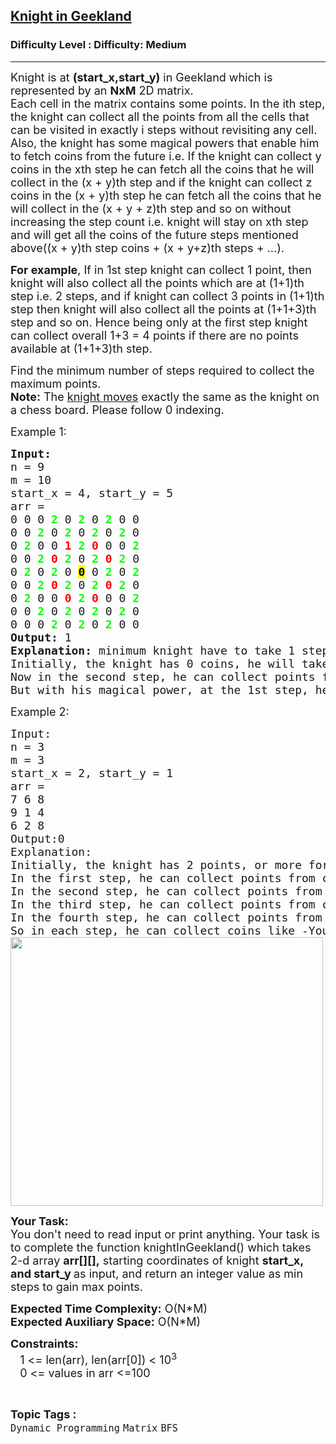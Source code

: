 <h2><a href="https://www.geeksforgeeks.org/problems/knight-in-geekland--170647/1?page=1&category=Matrix&difficulty=Easy,Medium,Hard&status=unsolved,attempted&sortBy=accuracy">Knight in Geekland</a></h2><h3>Difficulty Level : Difficulty: Medium</h3><hr><div class="problems_problem_content__Xm_eO"><p><span style="font-size: 18px;">Knight is at <strong>(start_x,start_y)</strong> in Geekland which is represented by an <strong>NxM</strong> 2D matrix.<br>Each cell in the matrix contains some points. In the ith step, the knight can collect all the points from all the cells that can be visited in exactly i steps without revisiting any cell.<br>Also, the knight has some magical powers that enable him to fetch coins from the future i.e. If the knight can collect y coins in the xth step he can fetch all the coins that he will collect in the (x + y)th step and if the knight can collect z coins in the (x + y)th step he can fetch all the coins that he will collect in the (x + y + z)th step and so on without increasing the step count i.e. knight will stay on xth step and will get all the coins of the future steps mentioned above((x + y)th step coins + (x + y+z)th steps + ...).</span></p>
<p><span style="font-size: 18px;"><strong>For example</strong>, If in 1st step knight can collect 1 point, then knight will also collect all the points which are at (1+1)th step i.e. 2 steps, and if knight can collect 3 points in (1+1)th step then knight will also collect all the points at (1+1+3)th step and so on. Hence being only at the first step knight can collect overall 1+3 = 4 points if there are no points available at (1+1+3)th step.</span></p>
<p><span style="font-size: 18px;">Find the minimum number of steps required to collect the maximum points.<br><strong>Note:</strong> The <a href="https://en.wikipedia.org/wiki/Knight_(chess)#:~:text=Compared%20to%20other%20chess%20pieces,pieces%20to%20reach%20its%20destination.">knight moves</a> exactly the same as the knight on a chess board. Please follow 0 indexing.</span></p>
<p><span style="font-size: 18px;">Example 1:</span></p>
<pre><span style="font-size: 18px;"><strong>Input:</strong>
n = 9
m = 10
start_x = 4, start_y = 5
arr =
0 0 0 <span style="color: #00ff00;"><strong>2</strong></span> 0 <span style="color: #00ff00;"><strong>2</strong></span> 0 <span style="color: #00ff00;"><strong>2</strong></span> 0 0
0 0 <span style="color: #00ff00;"><strong>2</strong></span> 0 <span style="color: #00ff00;"><strong>2</strong></span> 0 <span style="color: #00ff00;"><strong>2</strong></span> 0 <span style="color: #00ff00;"><strong>2</strong></span> 0
0 <span style="color: #00ff00;"><strong>2</strong></span> 0 0 <span style="color: #ff0000;"><strong>1</strong></span> <span style="color: #00ff00;"><strong>2</strong></span> <span style="color: #ff0000;"><strong>0</strong></span> 0 0 <span style="color: #00ff00;"><strong>2</strong></span>
0 0 <span style="color: #00ff00;"><strong>2</strong></span> <span style="color: #ff0000;"><strong>0</strong></span> <span style="color: #00ff00;"><strong>2</strong></span> 0 <span style="color: #00ff00;"><strong>2</strong></span> <span style="color: #ff0000;"><strong>0</strong></span> <span style="color: #00ff00;"><strong>2</strong></span> 0
0 <span style="color: #00ff00;"><strong>2</strong></span> 0 <span style="color: #00ff00;"><strong>2</strong></span> 0 <span style="color: #000000;"><strong><span style="background-color: #ffff00;">0</span></strong></span> 0 <span style="color: #00ff00;"><strong>2</strong></span> 0 <span style="color: #00ff00;"><strong>2</strong></span>
0 0 <span style="color: #00ff00;"><strong>2</strong></span> <span style="color: #ff0000;"><strong>0</strong></span> <span style="color: #00ff00;"><strong>2</strong></span> 0 <span style="color: #00ff00;"><strong>2</strong></span> <span style="color: #ff0000;"><strong>0</strong></span> <span style="color: #00ff00;"><strong>2</strong></span> 0
0 <span style="color: #00ff00;"><strong>2</strong></span> 0 0 <span style="color: #ff0000;"><strong>0</strong></span> <span style="color: #00ff00;"><strong>2</strong></span> <span style="color: #ff0000;"><strong>0</strong></span> 0 0 <span style="color: #00ff00;"><strong>2</strong></span>
0 0 <span style="color: #00ff00;"><strong>2</strong></span> 0 <span style="color: #00ff00;"><strong>2</strong></span> 0 <span style="color: #00ff00;"><strong>2</strong></span> 0 <span style="color: #00ff00;"><strong>2</strong></span> 0
0 0 0 <span style="color: #00ff00;"><strong>2</strong></span> 0 <span style="color: #00ff00;"><strong>2</strong></span> 0 <span style="color: #00ff00;"><strong>2</strong></span> 0 0
<strong>Output:</strong> 1
<strong>Explanation:</strong> minimum knight have to take 1 steps to gain maximum points.
Initially, the knight has 0 coins, he will take 1 step to collect 1 point (sum of cells denoted in red color).
Now in the second step, he can collect points from all the cells colored green i.e. 64 points.
But with his magical power, at the 1st step, he can fetch points from the (1 + 1)th step. Therefore he can collect 1 + 64 coins at step 1 only. Hence answer is 1.</span>
</pre>
<p><span style="font-size: 18px;">Example 2:</span></p>
<pre><span style="font-size: 18px;">Input:
n = 3 
m = 3
start_x = 2, start_y = 1
arr =
7 6 8
9 1 4
6 2 8
Output:0
Explanation:
Initially, the knight has 2 points, or more formally we can say that at the 0th step knight has 2 points.
In the first step, he can collect points from cells (0, 0) and (0, 2) i.e. 15 points.
In the second step, he can collect points from cells (1, 0) and (1, 2) i.e. 13 coins.
In the third step, he can collect points from cells (2, 0) and (2, 2) i.e. 14 points.
In the fourth step, he can collect points from the cell (0, 1) i.e. 6 points.
So in each step, he can collect coins like -You can see in the below image  Knight can collect 15 coins in the 0th step only
<img style="height: 430px; width: 500px;" src="https://media.geeksforgeeks.org/img-practice/rect46213-1668840290.png" alt=""></span>
</pre>
<p><span style="font-size: 18px;"><strong>Your Task:</strong><br>You don't need to read input or print anything. Your task is to complete the function knightInGeekland() which takes 2-d array <strong>arr[][],</strong>&nbsp;starting coordinates of knight <strong>start_x, and start_y&nbsp;</strong>as input, and return an integer value as min steps to gain max points.</span></p>
<p><span style="font-size: 18px;"><strong>Expected Time Complexity:</strong>&nbsp;O(N*M)<br><strong>Expected Auxiliary Space:</strong>&nbsp;O(N*M)</span></p>
<p><span style="font-size: 18px;"><strong>Constraints:</strong><br>&nbsp;&nbsp;&nbsp;1 &lt;= len(arr), len(arr[0])&nbsp;&lt;&nbsp;10<sup>3</sup><br>&nbsp; &nbsp;0&nbsp;&lt;= values in arr &lt;=100</span></p></div><br><p><span style=font-size:18px><strong>Topic Tags : </strong><br><code>Dynamic Programming</code>&nbsp;<code>Matrix</code>&nbsp;<code>BFS</code>&nbsp;